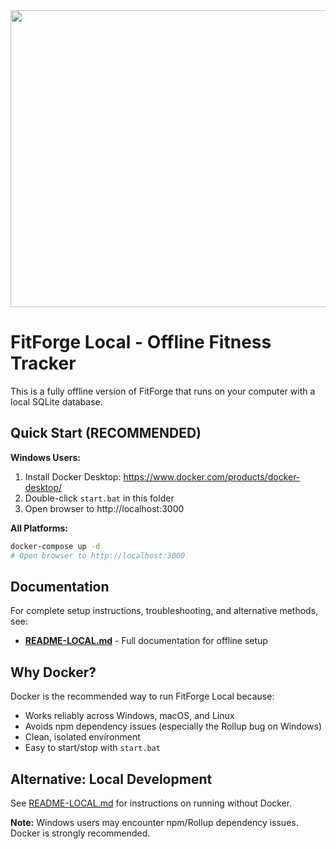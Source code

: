 <div align="center">
<img width="1200" height="475" alt="GHBanner" src="https://github.com/user-attachments/assets/0aa67016-6eaf-458a-adb2-6e31a0763ed6" />
</div>

# FitForge Local - Offline Fitness Tracker

This is a fully offline version of FitForge that runs on your computer with a local SQLite database.

## Quick Start (RECOMMENDED)

**Windows Users:**
1. Install Docker Desktop: https://www.docker.com/products/docker-desktop/
2. Double-click `start.bat` in this folder
3. Open browser to http://localhost:3000

**All Platforms:**
```bash
docker-compose up -d
# Open browser to http://localhost:3000
```

## Documentation

For complete setup instructions, troubleshooting, and alternative methods, see:
- **[README-LOCAL.md](README-LOCAL.md)** - Full documentation for offline setup

## Why Docker?

Docker is the recommended way to run FitForge Local because:
- Works reliably across Windows, macOS, and Linux
- Avoids npm dependency issues (especially the Rollup bug on Windows)
- Clean, isolated environment
- Easy to start/stop with `start.bat`

## Alternative: Local Development

See [README-LOCAL.md](README-LOCAL.md) for instructions on running without Docker.

**Note:** Windows users may encounter npm/Rollup dependency issues. Docker is strongly recommended.
